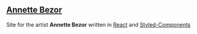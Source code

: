 ## [Annette Bezor](http://www.bezor.com.au)

Site for the artist **Annette Bezor** written in [React](https://facebook.github.io/react/) and [Styled-Components](https://www.styled-components.com/)

